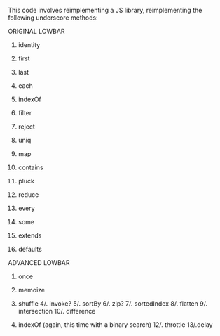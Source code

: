This code involves reimplementing a JS library, reimplementing the following underscore methods:

ORIGINAL LOWBAR
1. identity
2. first
3. last
4. each
5. indexOf
6. filter
7. reject
8. uniq
9. map
10. contains

11. pluck
12. reduce
13. every
14. some
15. extends
16. defaults

ADVANCED LOWBAR
1. once
2. memoize
3. shuffle
4/. invoke?
5/. sortBy
6/. zip?
7/. sortedIndex
8/. flatten
9/. intersection
10/. difference

11. indexOf (again, this time with a binary search)
12/. throttle
13/.delay

